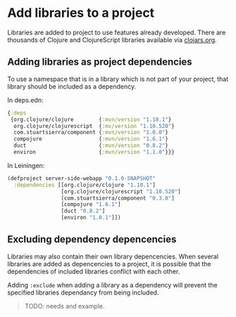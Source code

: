 # Add libraries to a project
Libraries are added to project to use features already developed.  There are thousands of Clojure and ClojureScript libraries available via [clojars.org](https://clojars.org).


## Adding libraries as project dependencies
To use a namespace that is in a library which is not part of your project, that library should be included as a dependency.

In deps.edn:
```clojure
{:deps
 {org.clojure/clojure        {:mvn/version "1.10.1"}
  org.clojure/clojurescript  {:mv/version "1.10.520"}
  com.stuartsierra/component {:mvn/version "1.0.0"}
  compojure                  {:mvn/version "1.6.1"}
  duct                       {:mvn/version "0.8.2"}
  environ                    {:mvn/version "1.1.0"}}}
```

In Leiningen:
```clojure
(defproject server-side-webapp "0.1.0-SNAPSHOT"
  :dependencies [[org.clojure/clojure "1.10.1"]
                 [org.clojure/clojurescript "1.10.520"]
                 [com.stuartsierra/component "0.3.0"]
                 [compojure "1.6.1"]
                 [duct "0.8.2"]
                 [environ "1.0.1"]])
```

## Excluding dependency depencencies
Libraries may also contain their own library depencencies.  When several libraries are added as depencencies to a project, it is possible that the dependencies of included libraries conflict with each other.

Adding `:exclude` when adding a library as a dependency will prevent the specified libraries dependancy from being included.

> TODO: needs and example.
